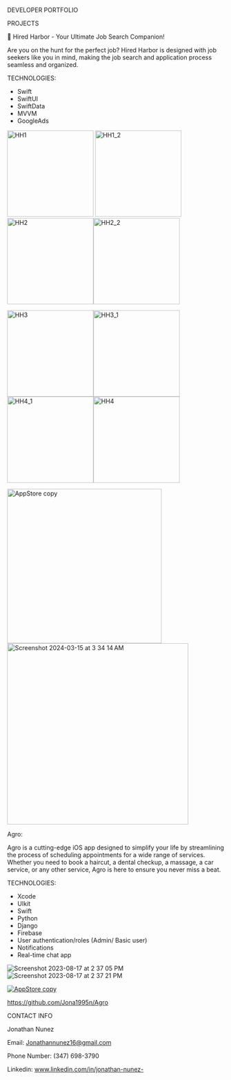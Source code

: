 DEVELOPER PORTFOLIO

PROJECTS

🚀 Hired Harbor - Your Ultimate Job Search Companion!

Are you on the hunt for the perfect job? Hired Harbor is designed with job seekers like you in mind, making the job search and application process seamless and organized.

TECHNOLOGIES:
- Swift
- SwiftUI
- SwiftData
- MVVM
- GoogleAds

<img width="200" alt="HH1" src="https://github.com/Jona1995n/Portfolio/assets/79124628/190b69b3-ce7d-45a3-bf6f-4f713d48dba7">
<img width="200" alt="HH1_2" src="https://github.com/Jona1995n/Portfolio/assets/79124628/a114b631-7b84-44da-a6d7-3bf1b884451e"><img width="200" alt="HH2" src="https://github.com/Jona1995n/Portfolio/assets/79124628/b811b08a-e4a5-4ced-82ea-c38f1c7dfd87"><img width="200" alt="HH2_2" src="https://github.com/Jona1995n/Portfolio/assets/79124628/60a8ad67-2b8c-4567-b042-b2e75f724c9e">

<img width="200" alt="HH3" src="https://github.com/Jona1995n/Portfolio/assets/79124628/ef318ca3-86d9-4f17-a77c-53dc8f500a04"><img width="200" alt="HH3_1" src="https://github.com/Jona1995n/Portfolio/assets/79124628/37e3e768-cd89-4389-8aaa-deb21056c1ef"><img width="200" alt="HH4_1" src="https://github.com/Jona1995n/Portfolio/assets/79124628/2d43a116-1e29-46ea-be31-d859dbee231e"><img width="200" alt="HH4" src="https://github.com/Jona1995n/Portfolio/assets/79124628/202be27e-238d-474a-a690-de6f972cad99">

[<img width="358" alt="AppStore copy" src="https://github.com/Jona1995n/Portfolio/assets/79124628/2517ee73-9e66-44a8-a88a-d705cea77067">](https://apps.apple.com/us/app/hired-harbor/id6477761282)[<img width="420" alt="Screenshot 2024-03-15 at 3 34 14 AM" src="https://github.com/Jona1995n/Portfolio/assets/79124628/9ba1c982-1a8f-4aad-86ec-3cd89d322835">](https://play.google.com/store/apps/details?id=com.jge.jobtrack&hl=en_US&gl=US)

Agro:

Agro is a cutting-edge iOS app designed to simplify your life by streamlining the process of scheduling appointments for a wide range of services. Whether you need to book a haircut, a dental checkup, a massage, a car service, or any other service, Agro is here to ensure you never miss a beat.

TECHNOLOGIES:
- Xcode
- UIkit
- Swift
- Python
- Django
- Firebase
- User authentication/roles (Admin/ Basic user)
- Notifications
- Real-time chat app

![Screenshot 2023-08-17 at 2 37 05 PM](https://github.com/Jona1995n/Portfolio/assets/79124628/d5d8ab41-3187-4715-ae30-7b28680ccda1)
![Screenshot 2023-08-17 at 2 37 21 PM](https://github.com/Jona1995n/Portfolio/assets/79124628/da8397fd-fc93-4942-9d9d-d2b1e8672015)



[![AppStore copy](https://github.com/Jona1995n/Portfolio/assets/79124628/2517ee73-9e66-44a8-a88a-d705cea77067)](https://apps.apple.com/us/app/agro-llc/id1666372892?platform=iphone)




https://github.com/Jona1995n/Agro



CONTACT INFO

Jonathan Nunez

Email: Jonathannunez16@gmail.com

Phone Number: (347) 698-3790

Linkedin: www.linkedin.com/in/jonathan-nunez-
